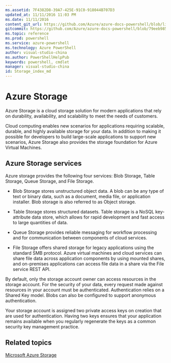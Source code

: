 ```yaml
---
ms.assetid: 7F4382D8-39A7-425E-91C0-918044B707D3
updated_at: 11/11/2016 11:03 PM
ms.date: 11/11/2016
content_git_url: https://github.com/Azure/azure-docs-powershell/blob/live/azureps-cmdlets-docs/Storage/index.md
gitcommit: https://github.com/Azure/azure-docs-powershell/blob/79eeb985ea480979357fb4695832a0c3d29a48bf/azureps-cmdlets-docs/Storage/index.md
ms.topic: reference
ms.prod: powershell
ms.service: azure-powershell
ms.technology: Azure PowerShell
author: visual-studio-china
ms.author: PowerShellHelpPub
keywords: powershell, cmdlet
manager: visual-studio-china
id: Storage_index_md
---
```


# Azure Storage

Azure Storage is a cloud storage solution for modern applications that rely on durability, availability, and scalability to meet the needs of customers.

Cloud computing enables new scenarios for applications requiring scalable, durable, and highly available storage for your data.
In addition to making it possible for developers to build large-scale applications to support new scenarios, Azure Storage also provides the storage foundation for Azure Virtual Machines.

## Azure Storage services

Azure storage provides the following four services: Blob Storage, Table Storage, Queue Storage, and File Storage.

* Blob Storage stores unstructured object data.
A blob can be any type of text or binary data, such as a document, media file, or application installer.
Blob storage is also referred to as Object storage.

* Table Storage stores structured datasets.
Table storage is a NoSQL key-attribute data store, which allows for rapid development and fast access to large quantities of data.

* Queue Storage provides reliable messaging for workflow processing and for communication between components of cloud services.

* File Storage offers shared storage for legacy applications using the standard SMB protocol.
Azure virtual machines and cloud services can share file data across application components by using mounted shares, and on-premises applications can access file data in a share via the File service REST API.

By default, only the storage account owner can access resources in the storage account.
For the security of your data, every request made against resources in your account must be authenticated.
Authentication relies on a Shared Key model.
Blobs can also be configured to support anonymous authentication.

Your storage account is assigned two private access keys on creation that are used for authentication.
Having two keys ensures that your application remains available when you regularly regenerate the keys as a common security key management practice.

## Related topics

[Microsoft Azure Storage](https://azure.microsoft.com/en-us/services/storage/)
